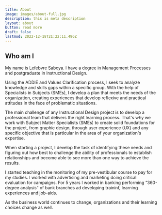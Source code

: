 ```yaml
---
title: About
image: images/about-full.jpg
description: this is meta description
layout: about
button: read more
draft: false
lastmod: 2022-12-18T21:22:11.496Z
---
```


## Who am I

My name is Lefebvre Saboya. I have a degree in Management Processes and postgraduate in Instructional Design.

Using the ADDIE and Values Clarification process, I seek to analyze knowledge and skills gaps within a specific group. With the help of Specialists in Subjects (SMEs), I develop a plan that meets the needs of the organization, creating experiences that develop reflexive and practical attitudes in the face of problematic situations.

The main challenge of any Instructional Design project is to develop a professional team that delivers the right learning process. That's why we work with Subject Matter Specialists (SMEs) to create solid foundations for the project, from graphic design, through user experience (UX) and any specific objective that is particular in the area of your organization's expertise.

When starting a project, I develop the task of identifying these needs and figuring out how best to challenge the ability of professionals to establish relationships and become able to see more than one way to achieve the results.

I started teaching in the monitoring of my pre-vestibular course to pay for my studies. I worked with advertising and marketing doing critical evaluation for campaigns. For 5 years I worked in banking performing “360-degree analysis” of bank branches ad developing traininf, learning experiences and job-aids.

As the business world continues to change, organizations and their learning choices change as well.
